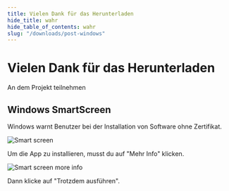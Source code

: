 ```yaml
---
title: Vielen Dank für das Herunterladen
hide_title: wahr
hide_table_of_contents: wahr
slug: "/downloads/post-windows"
---
```


<div className="text-center margin-top--xl">

# Vielen Dank für das Herunterladen

<div className="row margin-bottom--lg padding--sm flex-center">
<Link className="button button--outline button--warning button--lg margin--sm" href="/contributing">
  An dem Projekt
</Link>
<Link className="button button--outline button--info button--lg margin--sm" href="https://linwood.dev/matrix">
  teilnehmen
</Link>

</div>

## Windows SmartScreen


Windows warnt Benutzer bei der Installation von Software ohne Zertifikat.

![Smart screen](/img/smart-screen.png)

Um die App zu installieren, musst du auf "Mehr Info" klicken.

![Smart screen more info](/img/smart-screen-more-info.png)

Dann klicke auf "Trotzdem ausführen".

</div>
